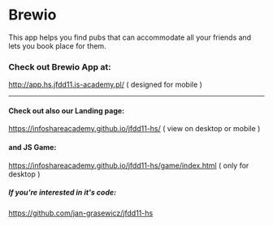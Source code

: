 # Brewio
This app helps you find pubs that can accommodate all your friends and lets you book place for them.

### Check out Brewio App at:
http://app.hs.jfdd11.is-academy.pl/
( designed for mobile )

---
#### Check out also our Landing page:
https://infoshareacademy.github.io/jfdd11-hs/
( view on desktop or mobile )
#### and JS Game:
https://infoshareacademy.github.io/jfdd11-hs/game/index.html 
( only for desktop )
##### If you're interested in it's code:
https://github.com/jan-grasewicz/jfdd11-hs
